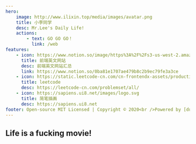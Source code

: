 ```yaml
---
hero:
    image: http://www.ilixin.top/media/images/avatar.png
    title: 小李同学
    desc: Mr.Lee's Daily Life!
    actions:
        - text: GO GO GO！
          link: /web
features:
    - icon: https://www.notion.so/image/https%3A%2F%2Fs3-us-west-2.amazonaws.com%2Fsecure.notion-static.com%2F3735c105-237c-4aee-9c9f-cd2d66eada79%2FJavaScript-logo.png?table=block&id=0ba81e17-07ae-479b-8c2b-9ec79fe3a3ce&spaceId=4cbd8b31-4626-4a34-901c-581b52e3888b&width=250&userId=&cache=v2
      title: 前端英文网站
      desc: 前端英文网站汇总
      link: https://www.notion.so/0ba81e1707ae479b8c2b9ec79fe3a3ce
    - icon: https://static.leetcode-cn.com/cn-frontendx-assets/production/_next/static/images/lccn-logo-ce3d56eeedaae618e59e2ec5089e4834.svg
      title: leetcode
      desc: https://leetcode-cn.com/problemset/all/
    - icon: https://sapiens.ui8.net/images/logo.svg
      title: 简笔插画
      desc: https://sapiens.ui8.net
footer: Open-source MIT Licensed | Copyright © 2020<br />Powered by [dumi](https://d.umijs.org)
---
```


## Life is a fucking movie!
